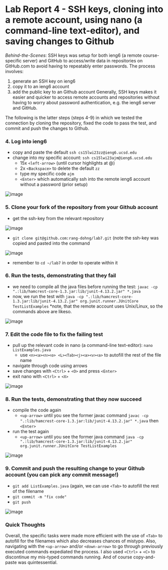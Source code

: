 # Lab Report 4 - SSH keys, cloning into a remote account, using nano (a command-line text-editor), and saving changes to Github

_Behind-the-Scenes_: 
SSH keys was setup for both ieng6 (a remote course-specific server) and GitHub to access/write data in repositories on GitHub.com to avoid having to repeatably enter passwords. The process involves:
1. generate an SSH key on ieng6
2. copy it to an ieng6 account
3. add the public key to an Github account
Generally, SSH keys makes it easier and quicker to access remote accounts and repositories without having to worry about password authentication, e.g. the ieng6 server and GitHub. 

The following is the latter steps (steps 4-9) in which we tested the connection by cloning the repository, fixed the code to pass the test, and commit and push the changes to Github.

### 4. Log into ieng6
- copy and paste the default `ssh cs15lwi23zz@ieng6.ucsd.edu`
- change into my specific account: `ssh cs15lwi23ajm@ieng6.ucsd.edu`
  - 15x `<left-arrow>` (until cursor highlights at @)
  - 2x `<Backspace>` to delete the default `zz`
  - type my specific code `ajm`
  - `<Enter>` which automatically ssh into the remote ieng6 account without a password (prior setup)

![image](https://user-images.githubusercontent.com/111631103/224881312-ff7083f3-55c5-41a6-8669-cef22b9b9216.png)
  
### 5. Clone your fork of the repository from your Github account
- get the ssh-key from the relevant repository
  
![image](https://user-images.githubusercontent.com/111631103/224881846-f6ed4bf6-98d2-41fb-b9ad-9a03bf852a1d.png)
  
- `git clone git@github.com:rang-dohng/lab7.git` (note the ssh-key was copied and pasted into the command
  
![image](https://user-images.githubusercontent.com/111631103/224883711-52d3a68b-3040-4668-ae17-9e6172a88196.png)
  
- remember to `cd ~/lab7` in order to operate within it

### 6. Run the tests, demonstrating that they fail
- we need to compile all the java files before running the test: `javac -cp ".:lib/hamcrest-core-1.3.jar:lib/junit-4.13.2.jar" *.java`
- now, we run the test with `java -cp ".:lib/hamcrest-core-1.3.jar:lib/junit-4.13.2.jar" org.junit.runner.JUnitCore TestListExamples`
*note, that the remote account uses Unix/Linux, so the commands above are likeso.

![image](https://user-images.githubusercontent.com/111631103/224884648-b7a50e33-c293-4c06-8457-32c5b6c9df9c.png)

### 7. Edit the code file to fix the failing test
- pull up the relevant code in nano (a command-line text-editor): `nano ListExamples.java`
  - use `<n><a><n><o> <L><Tab><j><a><v><a>` to autofill the rest of the file name
- navigate through code using arrows
- save changes with `<Ctrl>` + `<O>` and press `<Enter>`
- exit nano with `<Ctrl>` + `<X>`

![image](https://user-images.githubusercontent.com/111631103/224888237-6a5c7b6e-0fa6-4046-bc73-34beb3f7b33e.png)

### 8. Run the tests, demonstrating that they now succeed
- compile the code again
  - `<up-arrow>` until you see the former javac command `javac -cp ".:lib/hamcrest-core-1.3.jar:lib/junit-4.13.2.jar" *.java` then `<Enter>`
- run the test again
  - `<up-arrow>` until you see the former java command `java -cp ".:lib/hamcrest-core-1.3.jar:lib/junit-4.13.2.jar" org.junit.runner.JUnitCore TestListExamples`

![image](https://user-images.githubusercontent.com/111631103/224888887-25ceac90-3a94-43e6-ab69-998e613c9ef1.png)


### 9. Commit and push the resulting change to your Github account (you can pick any commit message!)
- `git add ListExamples.java` (again, we can use `<Tab>` to autofill the rest of the filename
- `git commit -m "fix code"`
- `git push`

![image](https://user-images.githubusercontent.com/111631103/224889503-0b62973a-1219-4a13-a34e-681d1599cf32.png)

### Quick Thoughts
Overall, the specific tasks were made more efficient with the use of `<Tab>` to autofill for the filenames which also decreases chances of mistypo. Also, navigating with the `<up-arrow>` and/or `<down-arrow>` to go through previously executed commands expediated the process. I also used `<Ctrl>` + `<C>` to discontinue my mis-typed commands running. And of course copy-and-paste was quintessential. 
